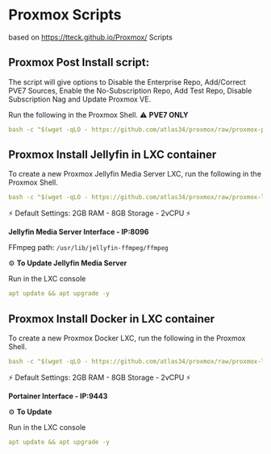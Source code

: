 # Proxmox Scripts
based on https://tteck.github.io/Proxmox/ Scripts

## Proxmox Post Install script:

The script will give options to Disable the Enterprise Repo, Add/Correct PVE7 Sources, Enable the No-Subscription Repo, Add Test Repo, Disable Subscription Nag and Update Proxmox VE.
 
Run the following in the Proxmox Shell. ⚠️ **PVE7 ONLY**

```yaml
bash -c "$(wget -qLO - https://github.com/atlas34/proxmox/raw/proxmox-post-install.sh)"
```

## Proxmox Install Jellyfin in LXC container

To create a new Proxmox Jellyfin Media Server LXC, run the following in the Proxmox Shell.

```yaml
bash -c "$(wget -qLO - https://github.com/atlas34/proxmox/raw/proxmox-lxc-jellyfin.sh)"
```
⚡ Default Settings:  2GB RAM - 8GB Storage - 2vCPU ⚡

**Jellyfin Media Server Interface - IP:8096**

FFmpeg path: `/usr/lib/jellyfin-ffmpeg/ffmpeg`

⚙️ **To Update Jellyfin Media Server**

Run in the LXC console
```yaml
apt update && apt upgrade -y
```

## Proxmox Install Docker in LXC container

To create a new Proxmox Docker LXC, run the following in the Proxmox Shell.

```yaml
bash -c "$(wget -qLO - https://github.com/atlas34/proxmox/raw/proxmox-lxc-docker.sh)"
```

⚡ Default Settings:  2GB RAM - 8GB Storage - 2vCPU ⚡

**Portainer Interface - IP:9443**

⚙️ **To Update**

Run in the LXC console
```yaml
apt update && apt upgrade -y
```
